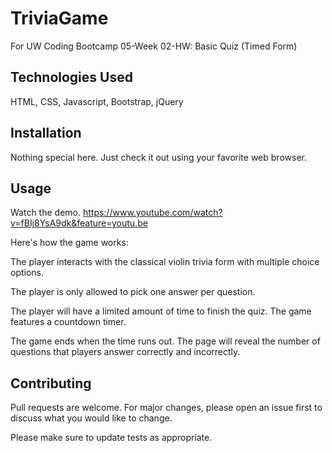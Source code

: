 # TriviaGame
For UW Coding Bootcamp 05-Week 02-HW: Basic Quiz (Timed Form)

## Technologies Used
HTML, CSS, Javascript, Bootstrap, jQuery

## Installation
Nothing special here.  Just check it out using your favorite web browser.

## Usage
Watch the demo.  https://www.youtube.com/watch?v=fBIj8YsA9dk&feature=youtu.be

Here's how the game works:

The player interacts with the classical violin trivia form with multiple choice options.

The player is only allowed to pick one answer per question.

The player will have a limited amount of time to finish the quiz. The game features a countdown timer.

The game ends when the time runs out. The page will reveal the number of questions that players answer correctly and incorrectly.

## Contributing
Pull requests are welcome. For major changes, please open an issue first to discuss what you would like to change.

Please make sure to update tests as appropriate.
